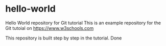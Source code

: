 # hello-world
Hello World repository for Git tutorial
This is an example repository for the Git tutoial on https://www.w3schools.com

This repository is built step by step in the tutorial.
Done
